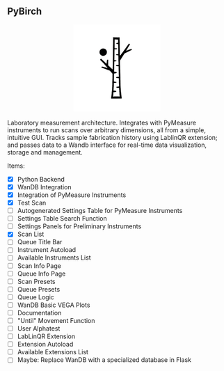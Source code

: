 ## PyBirch
<p align="center">
  <img src="birch.png" alt="PyBirch" width="200"/>
</p>
  
Laboratory measurement architecture. Integrates with PyMeasure instruments to run scans over arbitrary dimensions, all from a simple, intuitive GUI. Tracks sample fabrication history using LablinQR extension; and passes data to a Wandb interface for real-time data visualization, storage and management.

Items:
- [x] Python Backend
- [x] WanDB Integration
- [x] Integration of PyMeasure Instruments
- [x] Test Scan
- [ ] Autogenerated Settings Table for PyMeasure Instruments
- [ ] Settings Table Search Function
- [ ] Settings Panels for Preliminary Instruments
- [x] Scan List
- [ ] Queue Title Bar
- [ ] Instrument Autoload
- [ ] Available Instruments List
- [ ] Scan Info Page
- [ ] Queue Info Page
- [ ] Scan Presets
- [ ] Queue Presets
- [ ] Queue Logic
- [ ] WanDB Basic VEGA Plots
- [ ] Documentation
- [ ] "Until" Movement Function
- [ ] User Alphatest
- [ ] LabLinQR Extension
- [ ] Extension Autoload
- [ ] Available Extensions List
- [ ] Maybe: Replace WanDB with a specialized database in Flask
